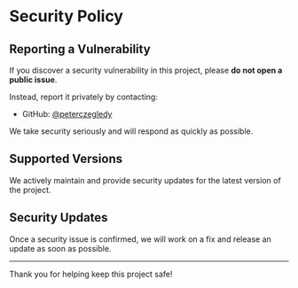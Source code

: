 # Security Policy

## Reporting a Vulnerability

If you discover a security vulnerability in this project, please **do not open a public issue**.

Instead, report it privately by contacting:

- GitHub: [@peterczegledy](https://github.com/peterczegledy)

We take security seriously and will respond as quickly as possible.

## Supported Versions

We actively maintain and provide security updates for the latest version of the project.

## Security Updates

Once a security issue is confirmed, we will work on a fix and release an update as soon as possible.

---

Thank you for helping keep this project safe!
